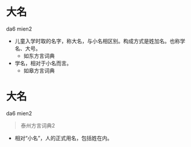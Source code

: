 # 大名
da6 mien2
+ 儿童入学时取的名字，称大名，与小名相区别。构成方式是姓加名。也称学名、大号。
  * 如东方言词典
+ 学名，相对于小名而言。
  * 如皋方言词典


# 大名
da6 mien2
> 泰州方言词典2
- 相对“小名”，人的正式用名，包括姓在内。